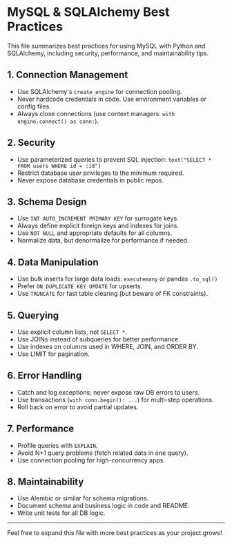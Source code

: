 # MySQL & SQLAlchemy Best Practices

This file summarizes best practices for using MySQL with Python and SQLAlchemy, including security, performance, and maintainability tips.

## 1. Connection Management

- Use SQLAlchemy's `create_engine` for connection pooling.
- Never hardcode credentials in code. Use environment variables or config files.
- Always close connections (use context managers: `with engine.connect() as conn:`).

## 2. Security

- Use parameterized queries to prevent SQL injection: `text("SELECT * FROM users WHERE id = :id")`
- Restrict database user privileges to the minimum required.
- Never expose database credentials in public repos.

## 3. Schema Design

- Use `INT AUTO_INCREMENT PRIMARY KEY` for surrogate keys.
- Always define explicit foreign keys and indexes for joins.
- Use `NOT NULL` and appropriate defaults for all columns.
- Normalize data, but denormalize for performance if needed.

## 4. Data Manipulation
- Use bulk inserts for large data loads: `executemany` or pandas `.to_sql()`
- Prefer `ON DUPLICATE KEY UPDATE` for upserts.
- Use `TRUNCATE` for fast table clearing (but beware of FK constraints).

## 5. Querying
- Use explicit column lists, not `SELECT *`.
- Use JOINs instead of subqueries for better performance.
- Use indexes on columns used in WHERE, JOIN, and ORDER BY.
- Use LIMIT for pagination.

## 6. Error Handling
- Catch and log exceptions; never expose raw DB errors to users.
- Use transactions (`with conn.begin(): ...`) for multi-step operations.
- Roll back on error to avoid partial updates.

## 7. Performance
- Profile queries with `EXPLAIN`.
- Avoid N+1 query problems (fetch related data in one query).
- Use connection pooling for high-concurrency apps.

## 8. Maintainability
- Use Alembic or similar for schema migrations.
- Document schema and business logic in code and README.
- Write unit tests for all DB logic.

---

Feel free to expand this file with more best practices as your project grows!
